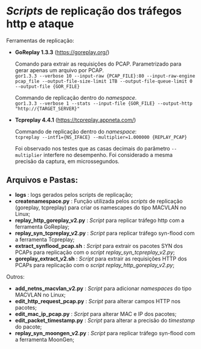 # _Scripts_ de replicação dos tráfegos http e ataque

Ferramentas de replicação:  
- **GoReplay 1.3.3** (https://goreplay.org/)
  
  Comando para extrair as requisições do PCAP. Parametrizado para gerar apenas um arquivo por PCAP.  
  `gor1.3.3 --verbose 10 --input-raw {PCAP_FILE}:80 --input-raw-engine pcap_file --output-file-size-limit 1TB --output-file-queue-limit 0 --output-file {GOR_FILE}`  

  Commando de replicação dentro do _namespace_.  
  `gor1.3.3 --verbose 1 --stats --input-file {GOR_FILE} --output-http "http://{TARGET_SERVER}"`

- **Tcpreplay 4.4.1** (https://tcpreplay.appneta.com/)
  
  Commando de replicação dentro do _namespace_:  
  `tcpreplay --intf1={NS_IFACE} --multiplier=1.000000 {REPLAY_PCAP}`
  
  Foi observado nos testes que as casas decimais do parâmetro `--multiplier` interfere no desempenho. Foi considerado a mesma precisão da captura, em microssegundos.

## Arquivos e Pastas:  
- **logs** : logs gerados pelos scripts de replicação;
- **createnamespace.py** : Função utilizada pelos _scripts_ de replicação (goreplay, tcpreplay) para criar os namescapes do tipo MACVLAN no Linux;
- **replay_http_goreplay_v2.py** : _Script_ para replicar tráfego http com a ferramenta GoReplay;
- **replay_syn_tcpreplay_v2.py** : _Script_ para replicar tráfego syn-flood com a ferramenta Tcpreplay;
- **extract_synflood_pcap.sh** : _Script_ para extrair os pacotes SYN dos PCAPs para replicação com o _script_ _replay_syn_tcpreplay_v2.py_;
- **goreplay_extract_v2.sh** : _Script_ para extrair as requisições HTTP dos PCAPs para replicação com o _script_ _replay_http_goreplay_v2.py_;

Outros:  
- **add_netns_macvlan_v2.py** : _Script_ para adicionar _namespaces_ do tipo MACVLAN no Linux;
- **edit_http_request_pcap.py** : _Script_ para alterar campos HTTP nos pacotes;
- **edit_mac_ip_pcap.py** : _Script_ para alterar MAC e IP dos pacotes;
- **edit_packet_timestamp.py** : _Script_ para alterar a precisão do _timestamp_ do pacote;
- **replay_syn_moongen_v2.py** : _Script_ para replicar tráfego syn-flood com a ferramenta MoonGen;
